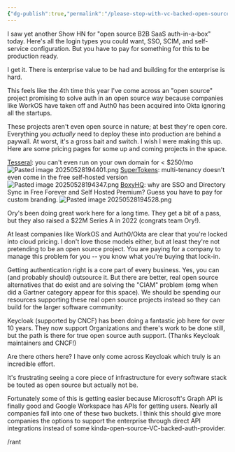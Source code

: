 ```yaml
---
{"dg-publish":true,"permalink":"/please-stop-with-vc-backed-open-source-auth-providers/"}
---
```


I saw yet another Show HN for "open source B2B SaaS auth-in-a-box" today. Here's all the login types you could want, SSO, SCIM, and self-service configuration. But you have to pay for something for this to be production ready.

I get it. There is enterprise value to be had and building for the enterprise is hard. 

This feels like the 4th time this year I've come across an "open source" project promising to solve auth in an open source way because companies like WorkOS have taken off and Auth0 has been acquired into Okta ignoring all the startups. 

These projects aren't even open source in nature; at best they're open core. Everything you _actually_ need to deploy these into production are behind a paywall. At worst, it's a gross bait and switch. I wish I were making this up. Here are some pricing pages for some up and coming projects in the space.

[Tesseral](https://github.com/tesseral-labs/tesseral): you can't even run on your own domain for < $250/mo ![Pasted image 20250528194401.png](/img/user/Pasted%20image%2020250528194401.png)
[SuperTokens](https://supertokens.com/): multi-tenancy doesn't even come in the free self-hosted version ![Pasted image 20250528194347.png](/img/user/Pasted%20image%2020250528194347.png)
[BoxyHQ](https://boxyhq.com): why are SSO and Directory Sync in Free Forever and Self Hosted Premium? Guess you have to pay for custom branding. ![Pasted image 20250528194528.png](/img/user/Pasted%20image%2020250528194528.png)

Ory's been doing great work here for a long time. They get a bit of a pass, but they also raised a $22M Series A in 2022 (congrats team Ory!). 

At least companies like WorkOS and Auth0/Okta are clear that you're locked into cloud pricing. I don't love those models either, but at least they're not pretending to be an open source project. You are paying for a company to manage this problem for you -- you know what you're buying that lock-in.

Getting authentication right is a core part of every business. Yes, you can (and probably should) outsource it. But there are better, real open source alternatives that do exist and are solving the "CIAM" problem (omg when did a Gartner category appear for this space). We should be spending our resources supporting these real open source projects instead so they can build for the larger software community:

 Keycloak (supported by CNCF) has been doing a fantastic job here for over 10 years. They now support Organizations and there's work to be done still, but the path is there for true open source auth support. (Thanks Keycloak maintainers and CNCF!)

Are there others here? I have only come across Keycloak which truly is an incredible effort.

It's frustrating seeing a core piece of infrastructure for every software stack be touted as open source but actually not be. 

Fortunately some of this is getting easier because Microsoft's Graph API is finally good and Google Workspace has APIs for getting users. Nearly all companies fall into one of these two buckets. I think this should give more companies the options to support the enterprise through direct API integrations instead of some kinda-open-source-VC-backed-auth-provider.

/rant